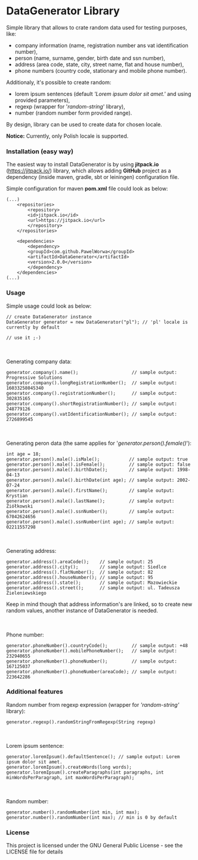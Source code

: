# DataGenerator Library
Simple library that allows to crate random data used for testing purposes, like:
* company information (name, registration number ans vat identification number),
* person (name, surname, gender, birth date and ssn number),
* address (area code, state, city, street name, flat and house number),
* phone numbers (country code, stationary and mobile phone number).

Additionaly, it's possible to create random:
* lorem ipsum sentences (default *'Lorem ipsum dolor sit amet.'* and using provided parameters),
* regexp (wrapper for '_random-string_' library),
* number (random number form provided range).

By design, library can be used to create data for chosen locale.

**Notice:** Currently, only Polish locale is supported.

### Installation (easy way)
The easiest way to install DataGenerator is by using  **jitpack.io** (https://jitpack.io/) library, which allows adding **GitHub** project as a dependency (inside maven, gradle, sbt or leiningen) configuration file.

Simple configuration for maven **pom.xml** file could look as below:
```
(...)
	<repositories>
		<repository>
		<id>jitpack.io</id>
		<url>https://jitpack.io</url>
		</repository>
	</repositories>

	<dependencies>
		<dependency>
		<groupId>com.github.PawelWorwa</groupId>
		<artifactId>DataGenerator</artifactId>
		<version>2.0.0</version>
		</dependency>
	</dependencies>
(...)
```

### Usage
Simple usage could look as below:
```
// create DataGenerator instance
DataGenerator generator = new DataGenerator("pl"); // 'pl' locale is currently by default

// use it ;-)
```
<br/><br/>
Generating company data:
```
generator.company().name();                    // sample output: Progressive Solutions
generator.company().longRegistrationNumber();  // sample output: 16033258045340
generator.company().registrationNumber();      // sample output: 302835165
generator.company().shortRegistrationNumber(); // sample output: 248779126
generator.company().vatIdentificationNumber(); // sample output: 2726899545
```
<br/><br/>
Generating peron data (the same applies for '*generator.person().female()*'):
```
int age = 18; 
generator.person().male().isMale();           // sample output: true
generator.person().male().isFemale();         // sample output: false
generator.person().male().birthDate();        // sample output: 1998-04-13
generator.person().male().birthDate(int age); // sample output: 2002-07-24
generator.person().male().firstName();        // sample output: Krystian
generator.person().male().lastName();         // sample output: Ziółkowski
generator.person().male().ssnNumber();        // sample output: 67042624656
generator.person().male().ssnNumber(int age); // sample output: 02211557298
```
<br/><br/>
Generating address:
```
generator.address().areaCode();    // sample output: 25
generator.address().city();        // sample output: Siedlce
generator.address().flatNumber();  // sample output: 82
generator.address().houseNumber(); // sample output: 95
generator.address().state();       // sample output: Mazowieckie
generator.address().street();      // sample output: ul. Tadeusza Zieleniewskiego
```
Keep in mind though that address information's are linked, so to create new random values,
another instance of DataGenerator is needed.

<br/><br/>
Phone number:
```
generator.phoneNumber().countryCode();         // sample output: +48
generator.phoneNumber().mobilePhoneNumber();   // sample output: 232940655
generator.phoneNumber().phoneNumber();         // sample output: 167125037
generator.phoneNumber().phoneNumber(areaCode); // sample output: 223642286
```

### Additional features
Random number from regexp expression (wrapper for _'random-string'_ library):
```
generator.regexp().randomStringFromRegexp(String regexp)
```

<br/><br/>
Lorem ipsum sentence:
```
generator.loremIpsum().defaultSentence(); // sample output: Lorem ipsum dolor sit amet.
generator.loremIpsum().createWords(long words);
generator.loremIpsum().createParagraphs(int paragraphs, int minWordsPerParagraph, int maxWordsPerParagraph); 
```

<br/><br/>
Random number:
```
generator.number().randomNumber(int min, int max);
generator.number().randomNumber(int max); // min is 0 by default
```

### License
This project is licensed under the GNU General Public License - see the LICENSE file for details